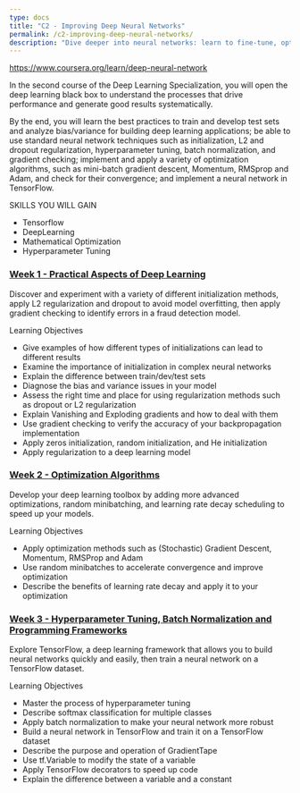 ```yaml
---
type: docs
title: "C2 - Improving Deep Neural Networks"
permalink: /c2-improving-deep-neural-networks/
description: "Dive deeper into neural networks: learn to fine-tune, optimize, and use TensorFlow for advanced deep learning applications."
---
```


https://www.coursera.org/learn/deep-neural-network

In the second course of the Deep Learning Specialization, you will open the deep learning black box to understand the processes that drive performance and generate good results systematically. 

By the end, you will learn the best practices to train and develop test sets and analyze bias/variance for building deep learning applications; be able to use standard neural network techniques such as initialization, L2 and dropout regularization, hyperparameter tuning, batch normalization, and gradient checking; implement and apply a variety of optimization algorithms, such as mini-batch gradient descent, Momentum, RMSprop and Adam, and check for their convergence; and implement a neural network in TensorFlow.

SKILLS YOU WILL GAIN
- Tensorflow
- DeepLearning
- Mathematical Optimization
- Hyperparameter Tuning

### [Week 1 - Practical Aspects of Deep Learning](./week1/)

Discover and experiment with a variety of different initialization methods, apply L2 regularization and dropout to avoid model overfitting, then apply gradient checking to identify errors in a fraud detection model.

Learning Objectives
- Give examples of how different types of initializations can lead to different results
- Examine the importance of initialization in complex neural networks
- Explain the difference between train/dev/test sets
- Diagnose the bias and variance issues in your model
- Assess the right time and place for using regularization methods such as dropout or L2 regularization
- Explain Vanishing and Exploding gradients and how to deal with them
- Use gradient checking to verify the accuracy of your backpropagation implementation
- Apply zeros initialization, random initialization, and He initialization
- Apply regularization to a deep learning model

### [Week 2 - Optimization Algorithms](./week2/)

Develop your deep learning toolbox by adding more advanced optimizations, random minibatching, and learning rate decay scheduling to speed up your models.

Learning Objectives
- Apply optimization methods such as (Stochastic) Gradient Descent, Momentum, RMSProp and Adam
- Use random minibatches to accelerate convergence and improve optimization
- Describe the benefits of learning rate decay and apply it to your optimization

### [Week 3 - Hyperparameter Tuning, Batch Normalization and Programming Frameworks](./week3/)

Explore TensorFlow, a deep learning framework that allows you to build neural networks quickly and easily, then train a neural network on a TensorFlow dataset.

Learning Objectives
- Master the process of hyperparameter tuning
- Describe softmax classification for multiple classes
- Apply batch normalization to make your neural network more robust
- Build a neural network in TensorFlow and train it on a TensorFlow dataset
- Describe the purpose and operation of GradientTape
- Use tf.Variable to modify the state of a variable
- Apply TensorFlow decorators to speed up code
- Explain the difference between a variable and a constant